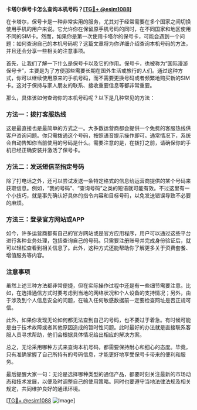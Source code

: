 **卡塔尔保号卡怎么查询本机号码？[[TG💪+ @esim1088](https://t.me/s/esim1088)]**

在卡塔尔，保号卡是一种非常实用的服务，尤其对于经常需要在多个国家之间切换使用手机的用户来说。它允许你在保留原手机号码的同时，在不同国家和地区使用不同的SIM卡。然而，如果你是第一次使用卡塔尔的保号卡，可能会遇到一个问题：如何查询自己的本机号码呢？这篇文章将为你详细介绍查询本机号码的方法，并且还会分享一些相关的注意事项。

首先，让我们了解一下什么是保号卡以及它的作用。保号卡，也被称为“国际漫游保号卡”，主要是为了方便那些需要长期在国外生活或旅行的人们。通过这种方式，你可以继续使用原来的手机号码，而不需要更换号码或者频繁地购买新的SIM卡。这对于保持与家人朋友的联系、接收重要信息等都非常重要。

那么，具体该如何查询你的本机号码呢？以下是几种常见的方法：

### 方法一：拨打客服热线

这是最直接也是最简单的方式之一。大多数运营商都会提供一个免费的客服热线供客户咨询问题。你只需拨通这个号码，按照语音提示操作即可。通常情况下，系统会自动告知你当前使用的号码是什么。需要注意的是，在拨打之前，请确保你的手机已经正确安装并激活了保号卡。

### 方法二：发送短信至指定号码

除了打电话之外，还可以尝试发送一条特定格式的信息给运营商提供的某个号码来获取信息。例如，“我的号码”、“查询号码”之类的短语就可能有效。不过这里有一个小技巧，就是事先确认好具体的指令内容和目标号码，以免发送错误导致不必要的麻烦。

### 方法三：登录官方网站或APP

如今，许多运营商都有自己的官方网站或是官方应用程序，用户可以通过这些平台进行各种业务处理，包括查询自己的号码。只需要注册账号并完成身份验证后，就可以轻松查看到相关信息了。此外，这种方式还能帮助你了解更多关于资费套餐、增值服务等内容。

### 注意事项

虽然上述三种方法都非常便捷，但在实际操作过程中还是有一些细节需要注意。比如，在选择通信方式时要考虑到当地的网络状况和个人设备的支持情况；另外，由于涉及到个人信息安全的问题，在输入任何敏感数据前一定要检查网址是否正规可信。

此外，如果你发现无论如何都无法查到自己的号码，也不要过于着急。有时候可能是由于技术故障或者其他原因造成的暂时性问题。此时最好的办法就是直接联系客服人员寻求帮助，他们会根据具体情况给出相应的解决方案。

总之，无论采用哪种方式来查询本机号码，都需要保持耐心和细心的态度。毕竟，只有准确掌握了自己所持有的号码信息，才能更好地享受保号卡带来的便利和服务。

最后提醒大家一句：无论是选择哪种类型的通信产品，都要时刻关注最新的市场动态和技术发展，以便及时调整自己的使用策略。同时也要遵守当地法律法规及相关规定，共同维护良好的通讯环境。

[[TG💪+ @esim1088](https://t.me/s/esim1088) ![Image](https://i.postimg.cc/4NQfJmqS/Snipaste-2025-05-13-00-14-12.png)]